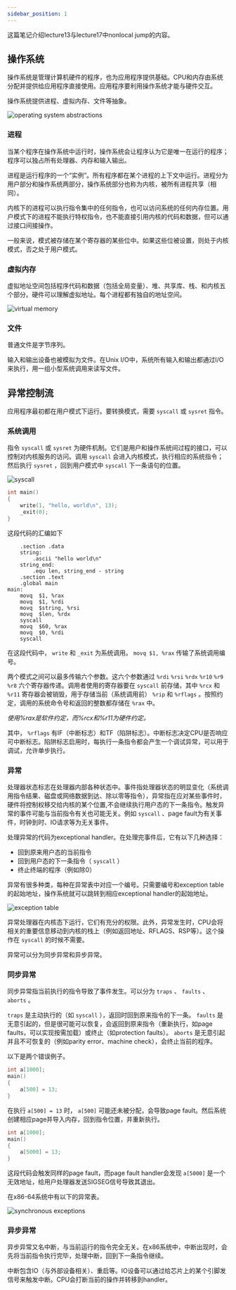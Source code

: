 ```yaml
---
sidebar_position: 1
---
```


这篇笔记介绍lecture13与lecture17中nonlocal jump的内容。

## 操作系统

操作系统是管理计算机硬件的程序，也为应用程序提供基础。CPU和内存由系统分配并提供给应用程序直接使用。应用程序要利用操作系统才能与硬件交互。

操作系统提供进程、虚拟内存、文件等抽象。  

![operating system abstractions](./img/operating%20system%20abstractions(13).png)

### 进程

当某个程序在操作系统中运行时，操作系统会让程序认为它是唯一在运行的程序；程序可以独占所有处理器、内存和输入输出。

进程是运行程序的一个“实例”。所有程序都在某个进程的上下文中运行。进程分为用户部分和操作系统两部分，操作系统部分也称为内核，被所有进程共享（相同）。

内核下的进程可以执行指令集中的任何指令，也可以访问系统的任何内存位置。用户模式下的进程不能执行特权指令，也不能直接引用内核的代码和数据，但可以通过接口间接操作。  

一般来说，模式被存储在某个寄存器的某些位中。如果这些位被设置，则处于内核模式，否之处于用户模式。

### 虚拟内存

虚拟地址空间包括程序代码和数据（包括全局变量）、堆、共享库、栈、和内核五个部分。硬件可以理解虚拟地址。每个进程都有独自的地址空间。  

![virtual memory](./img/virtual%20memory(13).png)  

### 文件

普通文件是字节序列。  

输入和输出设备也被模拟为文件。在Unix I/O中，系统所有输入和输出都通过I/O来执行，用一组小型系统调用来读写文件。

## 异常控制流

应用程序最初都在用户模式下运行。要转换模式，需要 ``syscall`` 或 ``sysret`` 指令。  

### 系统调用

指令 ``syscall`` 或 ``sysret`` 为硬件机制。它们是用户和操作系统间过程的接口，可以控制对内核服务的访问。调用 ``syscall`` 会进入内核模式，执行相应的系统指令；然后执行 ``sysret`` ，回到用户模式中 ``syscall`` 下一条语句的位置。  

![syscall](./img/syscall.png)

```C
int main()
{
    write(1, "hello, world\n", 13);
    _exit(0);
}
```

这段代码的汇编如下  

```x86asm
    .section .data
    string:
        .ascii "hello world\n"
    string_end:
        .equ len, string_end - string
    .section .text
    .global main
main:
    movq  $1, %rax
    movq  $1, %rdi
    movq  $string, %rsi
    movq  $len, %rdx
    syscall
    movq  $60, %rax
    movq  $0, %rdi
    syscall
```

在这段代码中， ``write`` 和 ``_exit`` 为系统调用。 ``movq $1, %rax`` 传输了系统调用编号。  

两个模式之间可以最多传输六个参数。这六个参数通过 ``%rdi`` ``%rsi`` ``%rdx`` ``%r10`` ``%r9`` ``%r8`` 六个寄存器传递。调用者使用的寄存器要在 ``syscall`` 前存储，其中 ``%rcx`` 和 ``%r11`` 寄存器会被销毁，用于存储当前（系统调用前） ``%rip`` 和 ``%rflags`` 。按照约定，调用的系统命令号和返回的整数都存储在 ``%rax`` 中。  

*使用%rax是软件约定，而%rcx和%r11为硬件约定。*

其中， ``%rflags`` 有IF（中断标志）和TF（陷阱标志）。中断标志决定CPU是否响应可中断标志。陷阱标志启用时，每执行一条指令都会产生一个调试异常，可以用于调试，允许单步执行。

### 异常

处理器状态标志在处理器内部各种状态中。事件指处理器状态的明显变化（系统调用指令结果、磁盘或网络数据到达、除以零等指令），异常指在应对某些事件时，硬件将控制权移交给内核的某个位置,不会继续执行用户态的下一条指令。触发异常的事件可能与当前指令有关也可能无关。例如 ``syscall`` 、page fault为有关事件，时钟到时、IO请求等为无关事件。  

处理异常的代码为exceptional handler。在处理完事件后，它有以下几种选择：  

- 回到原来用户态的当前指令
- 回到用户态的下一条指令（ ``syscall`` ）
- 终止终端的程序（例如除0）

异常有很多种类，每种在异常表中对应一个编号。只需要编号和exception table的起始地址，操作系统就可以跳转到相应exceptional handler的起始地址。  

![exception table](./img/exception%20table.png)  

异常处理器在内核态下运行，它们有充分的权限。此外，异常发生时，CPU会将相关的重要信息移动到内核的栈上（例如返回地址、RFLAGS、RSP等）。这个操作在 ``syscall`` 的时候不需要。  

异常可以分为同步异常和异步异常。

### 同步异常

同步异常指当前执行的指令导致了事件发生。可以分为 ``traps`` 、 ``faults`` 、 ``aborts`` 。  

``traps`` 是主动执行的（如 ``syscall`` ），返回时回到原来指令的下一条。 ``faults`` 是无意引起的，但是很可能可以恢复，会返回到原来指令（重新执行，如page faults，可以实现按需加载）或终止（如protection faults）。 ``aborts`` 是无意引起并且不可恢复的（例如parity error、machine check），会终止当前的程序。

以下是两个错误例子。  

```C
int a[1000];
main()
{
    a[500] = 13;
}
```

在执行 ``a[500] = 13`` 时， ``a[500]`` 可能还未被分配，会导致page fault。然后系统创建相应page并导入内存，回到指令位置，并重新执行。  

```C
int a[1000];
main()
{
    a[5000] = 13;
}
```

这段代码会触发同样的page fault，而page fault handler会发现 ``a[5000]`` 是一个无效地址，给用户处理器发送SIGSEG信号导致其退出。  

在x86-64系统中有以下的异常表。

![synchronous exceptions](./img/synchronous%20exceptions.png)

### 异步异常

异步异常又名中断，与当前运行的指令完全无关。在x86系统中，中断出现时，会先将当前指令执行完毕，处理中断，回到下一条指令继续。  

中断包含IO（与外部设备相关）、重启等。IO设备可以通过给芯片上的某个引脚发信号来触发中断。CPU会打断当前的操作并转移到handler。  